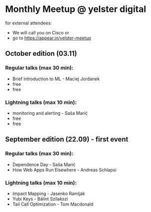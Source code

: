 # Monthly Meetup @ yelster digital

for external attendees:
* We will call you on Cisco
or
* go to https://appear.in/yelster-meetup


## October edition (03.11)

### Regular talks (max 30 min):
* Brief introduction to ML - Maciej Jordanek
* free
* free

### Lightning talks (max 10 min):
* monitoring and alerting - Saša Marić
* free
* free


## September edition (22.09) - first event

### Regular talks (max 30 min):
* Dependence Day - Saša Marić
* How Web Apps Run Elsewhere - Andreas Schlapsi

### Lightning talks (max 10 min):
* Impact Mapping - Jasenko Ramljak
* Yubi Keys - Bálint Szilakszi
* Tail Call Optimization - Tom Macdonald
